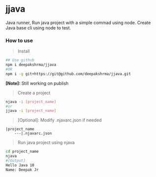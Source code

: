 # jjava
Java runner, Run java project with a simple commad using node. Create Java base cli using node to test.

### How to use
> Install
```bash
## Use github
npm i deepakshrma/jjava
#OR
npm i -g git+https://git@github.com/deepakshrma/jjava.git
```
**[Note]:** Still working on publish
> Create a project
```bash
njava -i [project_name]
#or
jjava -i [project_name]
```
> [Optional]: Modify .njavarc.json if needed
```
|project_name
    ---|.njavarc.json
```
> Run java project using njava
```bash
cd project_name
njava
#[Output]
Hello Java 10
Name: Deepak Jr
```
